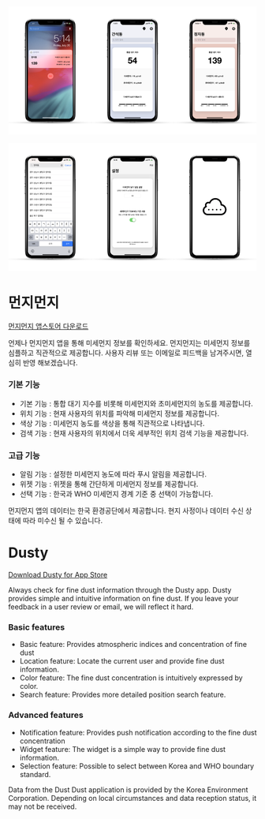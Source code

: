 ![dusty_preview_1](Artworks/files/Dusty_Preview_1.png)

![dusty_preview_2](Artworks/files/Dusty_Preview_2.png)

# 먼지먼지

[먼지먼지 앱스토어 다운로드](https://itunes.apple.com/kr/app/먼지먼지/id1346903675?l=en&mt=8)

언제나 먼지먼지 앱을 통해 미세먼지 정보를 확인하세요. 먼지먼지는 미세먼지 정보를 심플하고 직관적으로 제공합니다. 사용자 리뷰 또는 이메일로 피드백을 남겨주시면, 열심히 반영 해보겠습니다.

### 기본 기능

- 기본 기능 : 통합 대기 지수를 비롯해 미세먼지와 초미세먼지의 농도를 제공합니다.
- 위치 기능 : 현재 사용자의 위치를 파악해 미세먼지 정보를 제공합니다.
- 색상 기능 : 미세먼지 농도를 색상을 통해 직관적으로 나타냅니다.
- 검색 기능 : 현재 사용자의 위치에서 더욱 세부적인 위치 검색 기능을 제공합니다.

### 고급 기능

- 알림 기능 : 설정한 미세먼지 농도에 따라 푸시 알림을 제공합니다.
- 위젯 기능 : 위젯을 통해 간단하게 미세먼지 정보를 제공합니다.
- 선택 기능 : 한국과 WHO 미세먼지 경계 기준 중 선택이 가능합니다.

먼지먼지 앱의 데이터는 한국 환경공단에서 제공합니다. 현지 사정이나 데이터 수신 상태에 따라 미수신 될 수 있습니다.



# Dusty

[Download Dusty for App Store](https://itunes.apple.com/kr/app/먼지먼지/id1346903675?l=en&mt=8)

Always check for fine dust information through the Dusty app. Dusty provides simple and intuitive information on fine dust. If you leave your feedback in a user review or email, we will reflect it hard.

### Basic features

- Basic feature: Provides atmospheric indices and concentration of fine dust
- Location feature: Locate the current user and provide fine dust information.
- Color feature: The fine dust concentration is intuitively expressed by color.
- Search feature: Provides more detailed position search feature.

### Advanced features

- Notification feature: Provides push notification according to the fine dust concentration
- Widget feature: The widget is a simple way to provide fine dust information.
- Selection feature: Possible to select between Korea and WHO boundary standard.

Data from the Dust Dust application is provided by the Korea Environment Corporation. Depending on local circumstances and data reception status, it may not be received.